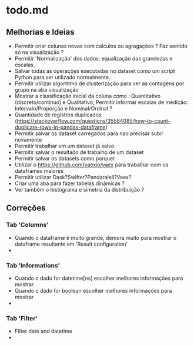 # todo.md


## Melhorias e Ideias

* Permitir criar colunas novas com calculos ou agragações ? Faz sentido só na visualização ?
* Permitir 'Normalização' dos dados: equalização das grandezas e escalas.
* Salvar todas as operações executadas no dataset como um script Python para ser utilizado normalmente.
* Permitir utilizar algortitmo de clusterização para ver as contagens por grupo na aba visualização
* Mostrar a classificação inicial da coluna como : Quantitativo (discreto/continuo) e Qualitativo; Permitir informar escalas de medição: Intervalo/Proporção e Nominal/Ordinal ?
* Quantidade de registros duplicados (https://stackoverflow.com/questions/35584085/how-to-count-duplicate-rows-in-pandas-dataframe)
* Permitir salvar os dataset carregados para nao precisar subir novamente
* Permitir trabalhar em um dataset já salvo
* Permitir salvar o resultado de trabalho de um dataset 
* Permitir salvar os datasets como parquet
* Utilizar o https://github.com/vaexio/vaex para trabalhar com os dataframes maiores
* Permitir utilizar Dask?Swifter?Pandaralell?Vaex?
* Criar uma aba para fazer tabelas dinâmicas ?
* Ver também o histograma e simetria da distribuição ?

## Correções

### Tab 'Columns'

* Quando o dataframe é muito grande, demora muito para mostrar o dataframe resultante em 'Result configuration'
* 


### Tab 'Informations'

* Quando o dado for datetime[ns] escolher melhores informações para mostrar
* Quando o dado for boolean escolher melhores informações para mostrar
* 

### Tab 'Filter'

* Filter date and datetime
* 
